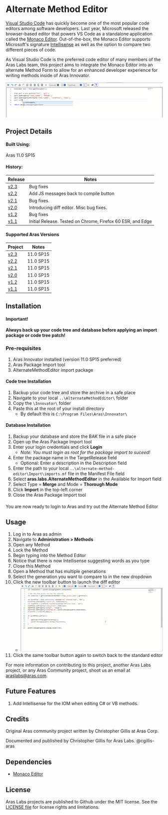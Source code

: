 # Alternate Method Editor

[Visual Studio Code](https://code.visualstudio.com/) has quickly become one of the most popular code editors among software developers. Last year, Microsoft released the browser-based editor that powers VS Code as a standalone application called the [Monaco Editor](https://github.com/Microsoft/monaco-editor). Out-of-the-box, the Monaco Editor supports Microsoft's signature [Intellisense](https://docs.microsoft.com/en-us/visualstudio/ide/using-intellisense) as well as the option to compare two different pieces of code.

As Visual Studio Code is the preferred code editor of many members of the Aras Labs team, this project aims to integrate the Monaco Editor into an alternate Method Form to allow for an enhanced developer experience 
for writing methods inside of Aras Innovator.

![screenshot](Screenshots/Embedded-Monaco-Editor.png)

## Project Details

#### Built Using:
Aras 11.0 SP15

#### History:
Release | Notes
--------|--------
[v2.3](https://github.com/ArasLabs/alternate-method-editor/releases/tag/v2.3) | Bug fixes
[v2.2](https://github.com/ArasLabs/alternate-method-editor/releases/tag/v2.2) | Add JS messages back to compile button
[v2.1](https://github.com/ArasLabs/alternate-method-editor/releases/tag/v2.1) | Bug fixes.
[v2.0](https://github.com/ArasLabs/alternate-method-editor/releases/tag/v2.0) | Introducing diff editor. Misc bug fixes.
[v1.2](https://github.com/ArasLabs/alternate-method-editor/releases/tag/v1.2) | Bug fixes
[v1.1](https://github.com/ArasLabs/alternate-method-editor/releases/tag/v1.1) | Initial Release. Tested on Chrome, Firefox 60 ESR, and Edge

#### Supported Aras Versions
Project | Notes
--------|--------
[v2.3](https://github.com/ArasLabs/alternate-method-editor/releases/tag/v2.3) | 11.0 SP15
[v2.2](https://github.com/ArasLabs/alternate-method-editor/releases/tag/v2.2) | 11.0 SP15
[v2.1](https://github.com/ArasLabs/alternate-method-editor/releases/tag/v2.1) | 11.0 SP15
[v2.0](https://github.com/ArasLabs/alternate-method-editor/releases/tag/v2.0) | 11.0 SP15
[v1.2](https://github.com/ArasLabs/alternate-method-editor/releases/tag/v1.2) | 11.0 SP15
[v1.1](https://github.com/ArasLabs/alternate-method-editor/releases/tag/v1.1) | 11.0 SP15

## Installation

#### Important!
**Always back up your code tree and database before applying an import package or code tree patch!**

### Pre-requisites

1. Aras Innovator installed (version 11.0 SP15 preferred)
2. Aras Package Import tool
3. AlternateMethodEditor import package

#### Code tree Installation

1. Backup your code tree and store the archive in a safe place
2. Navigate to your local `..\AlternateMethodEditor\` folder
3. Copy the `\Innovator\` folder
4. Paste this at the root of your install directory
    + By default this is `C:\Program Files\Aras\Innovator\`

#### Database Installation

1. Backup your database and store the BAK file in a safe place
2. Open up the Aras Package Import tool
3. Enter your login credentials and click **Login**
    * _Note: You must login as root for the package import to suceed!_
4. Enter the package name in the TargetRelease field
    * Optional: Enter a description in the Description field
5. Enter the path to your local `..\alternate-method-editor\Import\imports.mf` file in the Manifest File field
6. Select **aras.labs.AlternateMethodEditor** in the Available for Import field
7. Select Type = **Merge** and Mode = **Thorough Mode**
8. Click **Import** in the top-left corner
9. Close the Aras Package Import tool

####

You are now ready to login to Aras and try out the Alternate Method Editor

## Usage

1. Log in to Aras as admin
2. Navigate to **Administration > Methods**
3. Open any Method
4. Lock the Method
5. Begin typing into the Method Editor
6. Notice that there is now Intellisense suggesting words as you type
7. Close this Method
8. Open a Method that has multiple generations
9. Select the generation you want to compare to in the new dropdown
10. Click the new toolbar button to launch the diff editor
    * ![screenshot](Screenshots/Diff-Editor-Example.gif)
11. Click the same toolbar button again to switch back to the standard editor

For more information on contributing to this project, another Aras Labs project, or any Aras Community project, shoot us an email at araslabs@aras.com.

## Future Features

1. Add Intellisense for the IOM when editing C# or VB methods.

## Credits

Original Aras community project written by Christopher Gillis at Aras Corp.

Documented and published by Christopher Gillis for Aras Labs. @cgillis-aras

## Dependencies

* [Monaco Editor](https://github.com/Microsoft/monaco-editor)

## License

Aras Labs projects are published to Github under the MIT license. See the [LICENSE file](./LICENSE) for license rights and limitations.